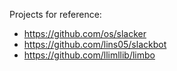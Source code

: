 


Projects for reference:

- https://github.com/os/slacker
- https://github.com/lins05/slackbot
- https://github.com/llimllib/limbo
